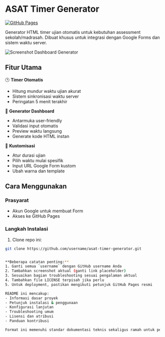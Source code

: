 # ASAT Timer Generator

[![GitHub Pages](https://img.shields.io/badge/GitHub%20Pages-Live-success)](https://yourusername.github.io/asat-timer-generator)

Generator HTML timer ujian otomatis untuk kebutuhan assessment sekolah/madrasah. Dibuat khusus untuk integrasi dengan Google Forms dan sistem waktu server.

![Screenshot Dashboard Generator](https://via.placeholder.com/800x500.png?text=ASAT+Generator+Preview)

## Fitur Utama
🕒 **Timer Otomatis**
- Hitung mundur waktu ujian akurat
- Sistem sinkronisasi waktu server
- Peringatan 5 menit terakhir

🎨 **Generator Dashboard**
- Antarmuka user-friendly
- Validasi input otomatis
- Preview waktu langsung
- Generate kode HTML instan

🔧 **Kustomisasi**
- Atur durasi ujian
- Pilih waktu mulai spesifik
- Input URL Google Form kustom
- Ubah warna dan template

## Cara Menggunakan

### Prasyarat
- Akun Google untuk membuat Form
- Akses ke GitHub Pages

### Langkah Instalasi
1. Clone repo ini:
```bash
git clone https://github.com/username/asat-timer-generator.git


**Beberapa catatan penting:**
1. Ganti semua `username` dengan GitHub username Anda
2. Tambahkan screenshot aktual (ganti link placeholder)
3. Sesuaikan bagian troubleshooting sesuai pengalaman aktual
4. Tambahkan file LICENSE terpisah jika perlu
5. Untuk deployment, pastikan mengikuti petunjuk GitHub Pages resmi

README ini mencakup:
- Informasi dasar proyek
- Petunjuk instalasi & penggunaan
- Konfigurasi lanjutan
- Troubleshooting umum
- Lisensi dan atribusi
- Panduan kontribusi

Format ini memenuhi standar dokumentasi teknis sekaligus ramah untuk pengguna non-teknis.
